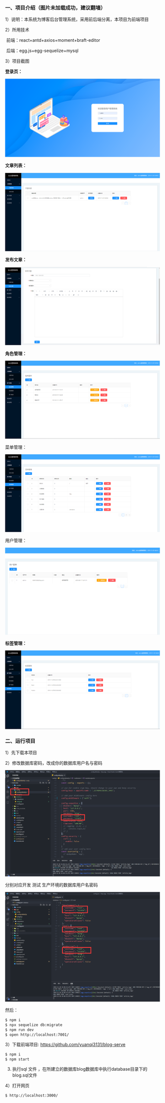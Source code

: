 

### 一、项目介绍（图片未加载成功，建议翻墙）

1）说明：本系统为博客后台管理系统，采用前后端分离，本项目为前端项目

2）所用技术

​	  前端：react+antd+axios+moment+braft-editor

​	  后端：egg.js+egg-sequelize+mysql

3）项目截图

**登录页：**

![image-20191128155240576](https://github.com/yuanqi3131/blog-serve/blob/master/public/screenShot/image-20191128155240576.png)

**文章列表：**

![image-20191128155902011](https://github.com/yuanqi3131/blog-serve/blob/master/public/screenShot/image-20191128155902011.png)

**发布文章：**

![image-20191128155928671](https://github.com/yuanqi3131/blog-serve/blob/master/public/screenShot/image-20191128155928671.png)

**角色管理：**

![image-20191128155952817](https://github.com/yuanqi3131/blog-serve/blob/master/public/screenShot/image-20191128155952817.png)

菜单管理：

![image-20191128160007340](https://github.com/yuanqi3131/blog-serve/blob/master/public/screenShot/image-20191128160007340.png)

用户管理：

![image-20191128160029758](https://github.com/yuanqi3131/blog-serve/blob/master/public/screenShot/image-20191128160029758.png)

**标签管理：**

![image-20191128160110620](https://github.com/yuanqi3131/blog-serve/blob/master/public/screenShot/image-20191128160110620.png)

### 二、运行项目

1）先下载本项目

2）修改数据库密码，改成你的数据库用户名与密码

![image-20191128163256771](https://github.com/yuanqi3131/blog-serve/blob/master/public/screenShot/image-20191128163256771.png)

分别对应开发 测试 生产环境的数据库用户名密码

![image-20191128163325445](https://github.com/yuanqi3131/blog-serve/blob/master/public/screenShot/image-20191128163325445.png)

然后：

```
$ npm i
$ npx sequelize db:migrate
$ npm run dev
$ open http://localhost:7001/
```

3）下载前端项目: https://github.com/yuanqi3131/blog-serve

```
$ npm i
$ npm start
```

3) 执行sql 文件 ，在所建立的数据库blog数据库中执行database目录下的blog.sql文件

4）打开网页

```
$ http://localhost:3000/
```

